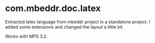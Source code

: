 # com.mbeddr.doc.latex
Extracted latex language from mbeddr project in a standalone project. I added some extensions and changed the layout a little bit.

Works with MPS 3.2.
